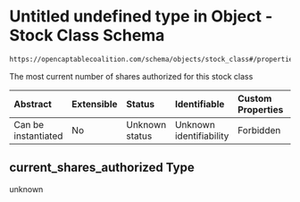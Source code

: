 # Untitled undefined type in Object - Stock Class Schema

```txt
https://opencaptablecoalition.com/schema/objects/stock_class#/properties/current_shares_authorized
```

The most current number of shares authorized for this stock class

| Abstract            | Extensible | Status         | Identifiable            | Custom Properties | Additional Properties | Access Restrictions | Defined In                                                                                    |
| :------------------ | :--------- | :------------- | :---------------------- | :---------------- | :-------------------- | :------------------ | :-------------------------------------------------------------------------------------------- |
| Can be instantiated | No         | Unknown status | Unknown identifiability | Forbidden         | Allowed               | none                | [StockClass.schema.json*](../flattened_schemas/StockClass.schema.json "open original schema") |

## current_shares_authorized Type

unknown
